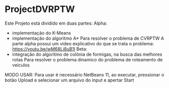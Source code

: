# ProjectDVRPTW
Este Projeto está dividido em duas partes:
Alpha:
- implementação do K-Means 
- implementação do algoritmo A*
Para resolver o problema de CVRPTW 
A parte alpha possui um video explicativo do que se trata o problema:
https://youtu.be/wM68Lj8uB1I
Beta:
- integração do algoritmo de colônia de formigas, na busca das melhores rotas 
Para resolver o problema dinamico do problema de roteamento de veiculos

MODO USAR:
Para usar é necessário NetBeans 11, ao executar, pressionar o botão Upload e selecionar um arquivo do input e apertar Start